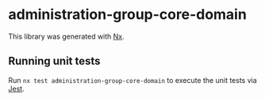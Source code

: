 # administration-group-core-domain

This library was generated with [Nx](https://nx.dev).

## Running unit tests

Run `nx test administration-group-core-domain` to execute the unit tests via [Jest](https://jestjs.io).
